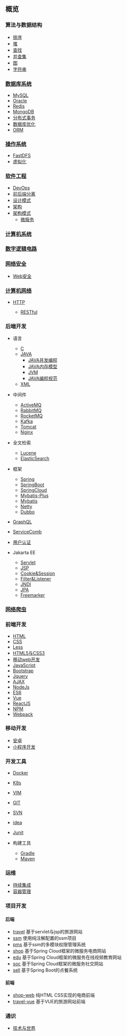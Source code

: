 
## 概览

### 算法与数据结构

- [排序](./算法与数据结构/排序.md)
- [堆](./算法与数据结构/堆.md)
- [查找](./算法与数据结构/查找.md)
- [并查集](./算法与数据结构/并查集.md)
- [图](./算法与数据结构/图.md)
- [字符串](./算法与数据结构/字符串.md)

### [数据库系统](./数据库系统/nav.md)

- [MySQL](./数据库系统/mysql/nav.md)
- [Oracle](./数据库系统/oracle/nav.md)
- [Redis](./数据库系统/Redis.md)
- [MongoDB](./数据库系统/MongoDB.md)
- [分布式事务](./数据库系统/分布式事务.md)
- [数据库优化](./数据库系统/数据库优化.md)
- [ORM](./数据库系统/ORM.md)

### [操作系统](./操作系统/nav.md)

- [FastDFS](./操作系统/FastDFS.md)
- [虚拟化](./操作系统/虚拟化.md)

### [软件工程](./软件工程/nav.md)

- [DevOps](./软件工程/DevOps.md)
- [前后端分离](./软件工程/前后端分离.md)
- [设计模式](./软件工程/设计模式.md)
- [架构](./软件工程/架构/架构.md)
- [架构模式](./软件工程/架构模式/架构模式.md)
  - [微服务](./软件工程/微服务/nav.md)

### [计算机系统](./计算机系统/nav.md)

### [数字逻辑电路](./数字逻辑电路/nav.md)

### [网络安全](./网络安全/nav.md)

- [Web安全](./网络安全/Web安全/nav.md)

### [计算机网络](./计算机网络/nav.md)

- [HTTP](./计算机网络/HTTP.md)

  - [RESTful](./计算机网络/RESTful.md)

### 后端开发

- 语言

  - [C](./后端开发/语言/C/nav.md)
  - [JAVA](./后端开发/语言/JAVA/nav.md)
    - [JAVA并发编程](./后端开发/语言/JAVA/JAVA并发编程/JAVA并发编程.md)
    - [JAVA内存模型](./后端开发/语言/JAVA/JAVA并发编程/JAVA内存模型.md)
    - [JVM](./后端开发/语言/JAVA/JVM/JVM.md)
    - [JAVA编程规范](./后端开发/语言/JAVA/JAVA编程规范.md)
  - [XML](./后端开发/语言/xml.md)

- 中间件

  - [ActiveMQ](./后端开发/中间件/activeMQ.md)
  - [RabbitMQ](./后端开发/中间件/rabbitMQ.md)
  - [RocketMQ](./后端开发/中间件/RocketMQ.md)
  - [Kafka](./后端开发/中间件/Kafka.md)
  - [Tomcat](./后端开发/中间件/Tomcat.md)
  - [Nginx](./后端开发/中间件/Nginx.md)

- 全文检索

  - [Lucene](./后端开发/全文检索/Lucene.md)
  - [ElasticSearch](./后端开发/全文检索/ElasticSearch.md)

- 框架

  - [Spring](./后端开发/框架/Spring/nav.md)
  - [SpringBoot](./后端开发/框架/SpringBoot/nav.md)
  - [SpringCloud](./后端开发/框架/SpringCloud/nav.md)
  - [Mybatis-Plus](./后端开发/框架/mybatis-plus.md)
  - [Mybatis](./后端开发/框架/mybatis/nav.md)
  - [Netty](./后端开发/框架/netty.md)
  - [Dubbo](./后端开发/框架/Dubbo.md)

- [GraphQL](./后端开发/GraphQL.md)
- [ServiceComb](./后端开发/ServiceComb.md)
- [用户认证](./后端开发/用户认证.md)

- Jakarta EE

  - [Servlet](./后端开发/JakartaEE/Servlet.md)
  - [JSP](./后端开发/JakartaEE/JSP.md)
  - [Cookie&Session](./后端开发/JakartaEE/Cookie&Session.md)
  - [Filter&Listener](./后端开发/JakartaEE/Filter&Listener.md)
  - [JNDI](./后端开发/JakartaEE/JNDI.md)
  - [JPA](./后端开发/JakartaEE/JPA.md)
  - [Freemarker](./后端开发/JakartaEE/Freemarker.md)

### [网络爬虫](./网络爬虫/nav.md)

### 前端开发

- [HTML](./前端开发/HTML.md)
- [CSS](./前端开发/CSS/nav.md)
- [Less](./前端开发/Less/nav.md)
- [HTML5与CSS3](./前端开发/HTML5与CSS3/nav.md)
- [移动web开发](./前端开发/移动web开发/nav.md)
- [JavaScript](./前端开发/JavaScript/nav.md)
- [Bootstrap](./前端开发/Bootstrap.md)
- [Jquery](./前端开发/Jquery.md)
- [AJAX](./前端开发/AJAX.md)
- [NodeJs](./前端开发/NodeJs.md)
- [ES6](./前端开发/ES6.md)
- [Vue](./前端开发/Vue/nav.md)
- [ReactJS](./前端开发/ReactJS.md)
- [NPM](./前端开发/NPM.md)
- [Webpack](./前端开发/Webpack.md)

### 移动开发

- [安卓](./移动开发/安卓/nav.md)
- [小程序开发](./移动开发/小程序开发/nav.md)

### 开发工具

- [Docker](./开发工具/Docker.md)
- [K8s](./开发工具/K8s.md)
- [VIM](./开发工具/vim/vim.md)
- [GIT](./开发工具/git.md)
- [SVN](./开发工具/SVN.md)
- [idea](./开发工具/idea.md)
- [Junit](./开发工具/Junit.md)
- 构建工具

  - [Gradle](./开发工具/构建工具/gradle.md)
  - [Maven](./开发工具/构建工具/maven.md)

### 运维

- [持续集成](./运维/持续集成.md)
- [容器管理](./运维/容器管理.md)

### 项目开发

#### 后端

- [travel](https://github.com/0xcaffebabe/travel) 基于servlet与jsp的旅游网站
- [ssm](https://github.com/0xcaffebabe/ssm) 使用纯注解配置的ssm项目
- [pms](https://github.com/0xcaffebabe/pms) 基于ssm的多模块权限管理系统
- [shop](https://github.com/0xcaffebabe/shop) 基于Spring Cloud框架的微服务电商网站
- [edu](https://github.com/0xcaffebabe/edu) 基于Spring Cloud框架的微服务在线视频教育网站
- [soc](https://github.com/0xcaffebabe/soc) 基于Spring Cloud框架的微服务社交网站
- [sell](https://github.com/0xcaffebabe/sell) 基于Spring Boot的点餐系统

#### 前端

- [shop-web](https://github.com/0xcaffebabe/shop-web) 纯HTML CSS实现的电商前端
- [travel-vue](https://github.com/0xcaffebabe/travel-vue) 基于VUE的旅游网站前端

### 通识

- [技术与世界](./通识/技术与世界.md)
